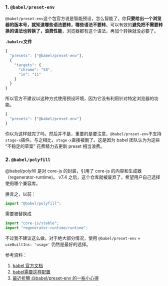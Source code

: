 
### 1. `@babel/preset-env`

`@babel/preset-env`这个包官方说是智能预设，怎么智能了，你**只要给出一个浏览器的版本号，就知道哪些语法要转，哪些语法不要转**。可以有效的**避免把不需要转换的语法也转换了，浪费性能**，浏览器都有这个语法，再加个转换就没必要了。

**`.babelrc`文件**

```js
{
  "presets": ["@babel/preset-env"],
  {
    "targets": {
      "chrome": "58",
      "ie": "11"
    }
  }
}
```

所以官方不建议以这种方式使用预设环境，因为它没有利用针对特定浏览器的功能。

```js
{
  "presets": ["@babel/preset-env"]
}
```

你以为这样就完了吗，然后并不是，重要的是要注意，`@babel/preset-env`不支持`stage-x`插件。与之相比，`stage-x`直接被删了。这是因为 babel 团队认为为这些 “不稳定的草案” 花费精力去更新 preset 相当浪费。



### 2. `@babel/polyfill `

@babel/polyfill 是对 core-js 的封装，引用了 core-js 的内容和生成器（regenerator-runtime)。 v7.4 之后，这个仓库就被废弃了，希望用户自己选择使用哪个兼容库。

换言之，以前：

```javascript
import "@babel/polyfill";
```

需要被替换成

```javascript
import "core-js/stable";
import "regenerator-runtime/runtime";
```

不过我不建议这么做。对于绝大部分情况，使用 `@babel/preset-env` + `useBuiltIns: 'usage'` 仍然是最好的选择。



参考资料：
1. [babel 官方文档](https://www.babeljs.cn/docs/babel-preset-env)
2. [babel需要这样配置](https://www.cnblogs.com/wuxianqiang/p/11339462.html)
3. [最近折腾 @babel/preset-env 的一些小心得](https://blog.meathill.com/js/some-tips-of-babel-preset-env-config.html)

